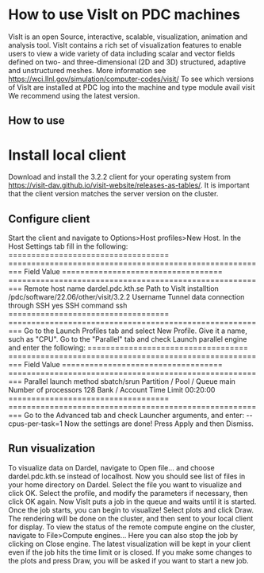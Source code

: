 
# How to use VisIt on PDC machines
VisIt is an open Source, interactive, scalable, visualization, animation and analysis tool.  VisIt contains a rich set of visualization features to enable users to view a wide variety of data including scalar and vector fields defined on two- and three-dimensional (2D and 3D) structured, adaptive and unstructured meshes. More information see
https://wci.llnl.gov/simulation/computer-codes/visit/
To see which versions of VisIt are installed  at PDC log into the machine and type
module avail visit
We recommend using the latest version.

## How to use


# Install local client
Download and install the 3.2.2 client for your operating system from https://visit-dav.github.io/visit-website/releases-as-tables/. It is important that the client version matches the server version on the cluster.

## Configure client
Start the client and navigate to Options>Host profiles>New Host. In the Host Settings tab fill in the following:
=================================== =========================================================
Field                               Value
=================================== =========================================================
Remote host name                    dardel.pdc.kth.se
Path to VisIt installtion           /pdc/software/22.06/other/visit/3.2.2
Username                            <Your PDC username>
Tunnel data connection through SSH  yes
SSH command                         ssh
=================================== =========================================================
Go to the Launch Profiles tab and select New Profile. Give it a name, such as "CPU". Go to the "Parallel" tab and check Launch parallel engine and enter the following:
=================================== =========================================================
Field                               Value
=================================== =========================================================
Parallel launch method              sbatch/srun
Partition / Pool / Queue            main
Number of processors                128
Bank / Account                      <Name of allocation at PDC>
Time Limit                          00:20:00
=================================== =========================================================
Go to the Advanced tab and check Launcher arguments, and enter:
--cpus-per-task=1
Now the settings are done! Press Apply and then Dismiss.

## Run visualization
To visualize data on Dardel, navigate to Open file... and choose dardel.pdc.kth.se instead of localhost. Now you should see list of files in your home directory on Dardel. Select the file you want to visualize and click OK. Select the profile, and modify the parameters if necessary, then click OK again.
Now VisIt puts a job in the queue and waits until it is started. Once the job starts, you can begin to visualize! Select plots and click Draw. The rendering will be done on the cluster, and then sent to your local client for display.
To view the status of the remote compute engine on the cluster, navigate to File>Compute engines... Here you can also stop the job by clicking on Close engine.
The latest visualization will be kept in your client even if the job hits the time limit or is closed. If you make some changes to the plots and press Draw, you will be asked if you want to start a new job.
